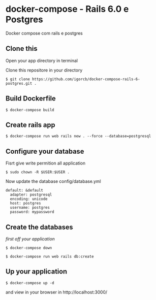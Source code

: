 # docker-compose - Rails 6.0 e Postgres
Docker compose com rails e postgres

## Clone this
Open your app directory in terminal

Clone this repositore in your directory

```$ git clone https://github.com/igorcb/docker-compose-rails-6-postgres.git .```

## Build Dockerfile
```$ docker-compose build```

## Create rails app
```$ docker-compose run web rails new . --force --database=postgresql```


## Configure your database
Fisrt give write permition all application

```$ sudo chown -R $USER:$USER .```

Now update the database config/database.yml

```
default: &default
  adapter: postgresql
  encoding: unicode
  host: postgres
  username: postgres
  password: mypassword
```

## Create the databases
*first off your application*

```$ docker-compose down```

```$ docker-compose run web rails db:create```

## Up your application
```$ docker-compose up -d```

and view in your browser in http://localhost:3000/

